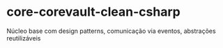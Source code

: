# core-corevault-clean-csharp
Núcleo base com design patterns, comunicação via eventos, abstrações reutilizáveis
